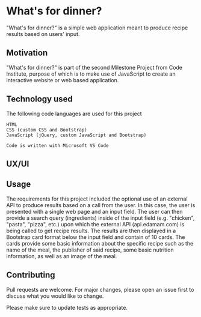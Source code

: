 # What's for dinner?

"What's for dinner?" is a simple web application meant to produce recipe results based on users' input. 

## Motivation

"What's for dinner?" is part of the second Milestone Project from Code Institute, purpose of which is to make use of JavaScript to create an interactive website or web based application. 

## Technology used

The following code languages are used for this project

```
HTML
CSS (custom CSS and Bootstrap)
JavaScript (jQuery, custom JavaScript and Bootstrap)

Code is written with Microsoft VS Code
```

## UX/UI



## Usage

The requirements for this project included the optional use of an external API to produce results based on a call from the user. In this case, the user is presented with a single web page and an input field. The user can then provide a search query (ingredients) inside of the input field (e.g. "chicken", "pasta", "pizza", etc.) upon which the external API (api.edamam.com) is being called to get recipe results. The results are then displayed in a Bootstrap card format below the input field and contain of 10 cards. The cards provide some basic information about the specific recipe such as the name of the meal, the publisher of said recipe, some basic nutrition information, as well as an image of the meal. 

## Contributing
Pull requests are welcome. For major changes, please open an issue first to discuss what you would like to change.

Please make sure to update tests as appropriate.

